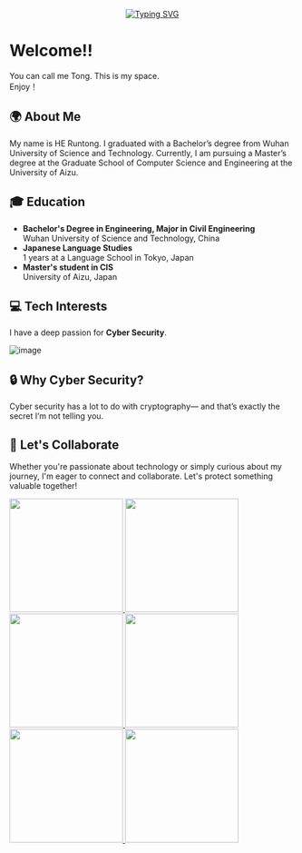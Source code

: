<div align="center">
  
[![Typing SVG](https://readme-typing-svg.demolab.com?font=Caveat&size=30&pause=1000&color=FFFFFF&background=000000&center=true&vCenter=true&width=500&height=100&lines=%E4%BB%8A%E7%94%9F%E3%81%AE%E5%87%BA%E4%BC%9A%E3%81%84%E3%81%AF%E5%89%8D%E4%B8%96%E3%81%AE%E3%81%99%E3%82%8C%E9%81%95%E3%81%84;Konj%C5%8D+no+deai+wa+zense+no+surechigai)](https://git.io/typing-svg)

</div>

# Welcome!! 
You can call me Tong.
This is my space.  
Enjoy！

## 🌍 About Me
My name is HE Runtong. I graduated with a Bachelor’s degree from Wuhan University of Science and Technology. Currently, I am pursuing a Master’s degree at the Graduate School of Computer Science and Engineering at the University of Aizu.

## 🎓 Education
- **Bachelor's Degree in Engineering, Major in Civil Engineering**  
  Wuhan University of Science and Technology, China
- **Japanese Language Studies**  
  1 years at a Language School in Tokyo, Japan
- **Master's student in CIS**  
  University of Aizu, Japan

## 💻 Tech Interests
I have a deep passion for **Cyber Security**. 

![image](https://github.com/user-attachments/assets/e417ea75-d777-479f-908f-f3c650747c3b)  
## 🔒 Why Cyber Security?
Cyber security has a lot to do with cryptography— and that’s exactly the secret I’m not telling you.

## 🤝 Let's Collaborate
Whether you're passionate about technology or simply curious about my journey, I'm eager to connect and collaborate. Let's protect something valuable together!

<a href="https://git.io/streak-stats#gh-dark-mode-only">
  <img height=200 src="https://streak-stats.demolab.com?user=Runturn&theme=whatsapp-dark2&card_width=810#gh-dark-mode-only" />
</a>
<a href="https://git.io/streak-stats#gh-light-mode-only">
  <img height=200 src="https://streak-stats.demolab.com?user=Runturn&theme=whatsapp-light2&card_width=810#gh-light-mode-only" />
</a>


<a href="https://github.com/anuraghazra/github-readme-stats#gh-dark-mode-only">
  <img height=200 src="https://github-readme-stats.vercel.app/api?username=Runturn&show_icons=true&theme=gotham#gh-dark-mode-only" />
</a>
<a href="https://github.com/anuraghazra/github-readme-stats#gh-dark-mode-only">
  <img height=200 src="https://github-readme-stats.vercel.app/api/top-langs/?username=Runturn&layout=compact&langs_count=8&hide=jupyter%20notebook&card_width=330&theme=gotham#gh-dark-mode-only" />
</a>
<a href="https://github.com/anuraghazra/github-readme-stats#gh-light-mode-only">
  <img height=200 src="https://github-readme-stats.vercel.app/api?username=Runturn&show_icons=true&theme=catppuccin_latte#gh-light-mode-only" />
</a>
<a href="https://github.com/anuraghazra/github-readme-stats#gh-light-mode-only">
  <img height=200 src="https://github-readme-stats.vercel.app/api/top-langs/?username=Runturn&layout=compact&langs_count=8&hide=jupyter%20notebook&card_width=330&theme=catppuccin_latte#gh-light-mode-only" />
</a>
